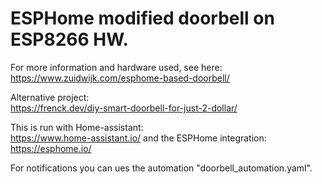 # ESPHome modified doorbell on ESP8266 HW.

For more information and hardware used, see here:<br /> https://www.zuidwijk.com/esphome-based-doorbell/

Alternative project: <br /> https://frenck.dev/diy-smart-doorbell-for-just-2-dollar/

This is run with Home-assistant: <br /> https://www.home-assistant.io/
and the ESPHome integration: <br /> https://esphome.io/

For notifications you can ues the automation "doorbell_automation.yaml".
